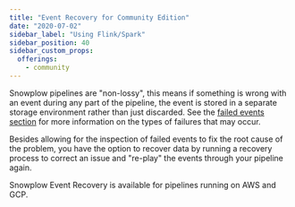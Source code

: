 ```yaml
---
title: "Event Recovery for Community Edition"
date: "2020-07-02"
sidebar_label: "Using Flink/Spark"
sidebar_position: 40
sidebar_custom_props:
  offerings:
    - community
---
```


Snowplow pipelines are "non-lossy", this means if something is wrong with an event during any part of the pipeline, the event is stored in a separate storage environment rather than just discarded. See the [failed events section](/docs/fundamentals/failed-events/index.md) for more information on the types of failures that may occur.

Besides allowing for the inspection of failed events to fix the root cause of the problem, you have the option to recover data by running a recovery process to correct an issue and "re-play" the events through your pipeline again.

Snowplow Event Recovery is available for pipelines running on AWS and GCP.
